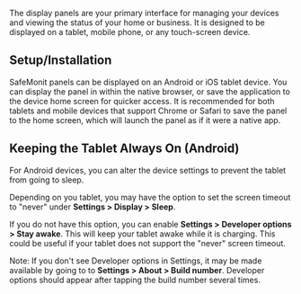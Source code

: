 
The display panels are your primary interface for managing your devices and viewing the status of your home or business. It is designed to be displayed on a tablet, mobile phone, or any touch-screen device.

## Setup/Installation

SafeMonit panels can be displayed on an Android or iOS tablet device. You can display the panel in within the native browser, or save the application to the device home screen for quicker access. It is recommended for both tablets and mobile devices that support Chrome or Safari to save the panel to the home screen, which will launch the panel as if it were a native app.

## Keeping the Tablet Always On (Android)

For Android devices, you can alter the device settings to prevent the tablet from going to sleep. 

Depending on you tablet, you may have the option to set the screen timeout to "never" under __Settings > Display > Sleep__.

If you do not have this option, you can enable __Settings > Developer options > Stay awake__. This will keep your tablet awake while it is charging. This could be useful if your tablet does not support the "never" screen timeout.

Note: If you don't see Developer options in Settings, it may be made available by going to to __Settings > About > Build number__. Developer options should appear after tapping the build number several times.
